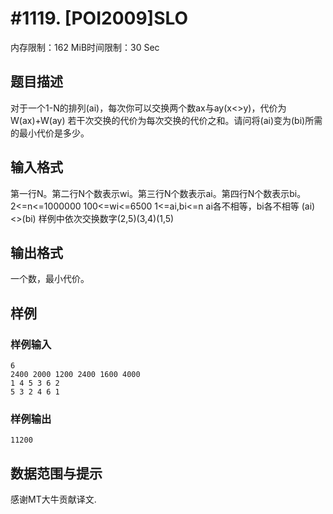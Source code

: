 # #1119. [POI2009]SLO

内存限制：162 MiB时间限制：30 Sec

## 题目描述

对于一个1-N的排列(ai)，每次你可以交换两个数ax与ay(x<>y)，代价为W(ax)+W(ay) 若干次交换的代价为每次交换的代价之和。请问将(ai)变为(bi)所需的最小代价是多少。

## 输入格式

第一行N。第二行N个数表示wi。第三行N个数表示ai。第四行N个数表示bi。 2<=n<=1000000 100<=wi<=6500 1<=ai,bi<=n ai各不相等，bi各不相等 (ai)<>(bi) 样例中依次交换数字(2,5)(3,4)(1,5)

## 输出格式

一个数，最小代价。

## 样例

### 样例输入

    
    6
    2400 2000 1200 2400 1600 4000
    1 4 5 3 6 2
    5 3 2 4 6 1
    

### 样例输出

    
    11200
    

## 数据范围与提示

感谢MT大牛贡献译文.
